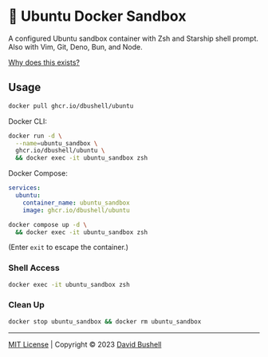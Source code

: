 # 🐳 Ubuntu Docker Sandbox

A configured Ubuntu sandbox container with Zsh and Starship shell prompt. Also with Vim, Git, Deno, Bun, and Node.

[Why does this exists?](https://dbushell.com/2021/02/22/macos-big-reinstall-docker-traefik-localhost/)

## Usage

```sh
docker pull ghcr.io/dbushell/ubuntu
```

Docker CLI:

```sh
docker run -d \
  --name=ubuntu_sandbox \
  ghcr.io/dbushell/ubuntu \
  && docker exec -it ubuntu_sandbox zsh
```

Docker Compose:

```yml
services:
  ubuntu:
    container_name: ubuntu_sandbox
    image: ghcr.io/dbushell/ubuntu
```

```sh
docker compose up -d \
  && docker exec -it ubuntu_sandbox zsh
```

(Enter `exit` to escape the container.)

### Shell Access

```sh
docker exec -it ubuntu_sandbox zsh
```

### Clean Up

```sh
docker stop ubuntu_sandbox && docker rm ubuntu_sandbox
```

* * *

[MIT License](/LICENSE) | Copyright © 2023 [David Bushell](https://dbushell.com)
